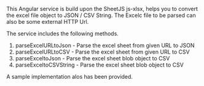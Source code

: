 

This Angular service is build upon the SheetJS js-xlsx, helps you to convert the excel file object to JSON / CSV String.
The Excelc file to be parsed can also be some external HTTP Url.

The service includes the following methods.

1. parseExcelURLtoJson - Parse the excel sheet from given URL to JSON
2. parseExcelURLtoCSV - Parse the excel sheet from given URL to CSV
3. parseExceltoJson - Parse the excel sheet blob object  to CSV
4. parseExceltoCSVString - Parse the excel sheet blob object  to CSV



A sample implementation alos has been provided.

